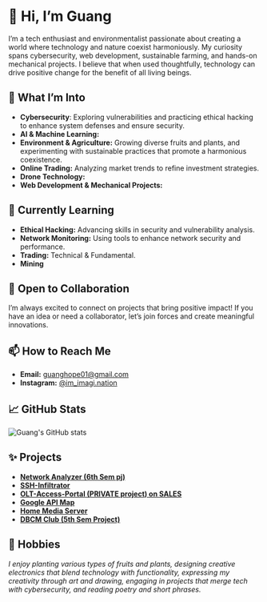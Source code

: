 # 👋 Hi, I’m Guang

I’m a tech enthusiast and environmentalist passionate about creating a world where technology and nature coexist harmoniously. My curiosity spans cybersecurity, web development, sustainable farming, and hands-on mechanical projects. I believe that when used thoughtfully, technology can drive positive change for the benefit of all living beings.

## 👀 What I’m Into

- **Cybersecurity**: Exploring vulnerabilities and practicing ethical hacking to enhance system defenses and ensure security.
- **AI & Machine Learning:**
- **Environment & Agriculture:** Growing diverse fruits and plants, and experimenting with sustainable practices that promote a harmonious coexistence.
- **Online Trading:** Analyzing market trends to refine investment strategies.
- **Drone Technology:**
- **Web Development & Mechanical Projects:**

## 🌱 Currently Learning

- **Ethical Hacking:** Advancing skills in security and vulnerability analysis.
- **Network Monitoring:** Using tools to enhance network security and performance.
- **Trading:** Technical & Fundamental.
- **Mining**

## 💞️ Open to Collaboration

I’m always excited to connect on projects that bring positive impact! If you have an idea or need a collaborator, let’s join forces and create meaningful innovations.

## 📫 How to Reach Me

- **Email:** guanghope01@gmail.com
- **Instagram:** [@im_imagi.nation](https://www.instagram.com/im_imagi.nation?igsh=MTR3OWFta243MDUwdw==)

## 📈 GitHub Stats

![Guang's GitHub stats](https://github-readme-stats.vercel.app/api?username=guang84&show_icons=true&theme=radical)

## ✨ Projects

- [**Network Analyzer (6th Sem pj)**](https://guang84.github.io/Network-Analyzer/)
- [**SSH-Infiltrator**](https://github.com/Guang84/SSH-Infiltrator.git)
- [**OLT-Access-Portal  (**PRIVATE project**)  on SALES**](https://github.com/Guang84/OLT-Access-Portal.git) 
- [**Google API Map**](https://github.com/Guang84/Google-API-map.git)  
- [**Home Media Server**](https://github.com/Guang84/HomeMedia_Server.git)  
- [**DBCM Club (5th Sem Project)**](https://guang84.github.io/DBCMCLUBS/)  

## 🎨 Hobbies

*I enjoy planting various types of fruits and plants, designing creative electronics that blend technology with functionality, expressing my creativity through art and drawing, engaging in projects that merge tech with cybersecurity, and reading poetry and short phrases.*

